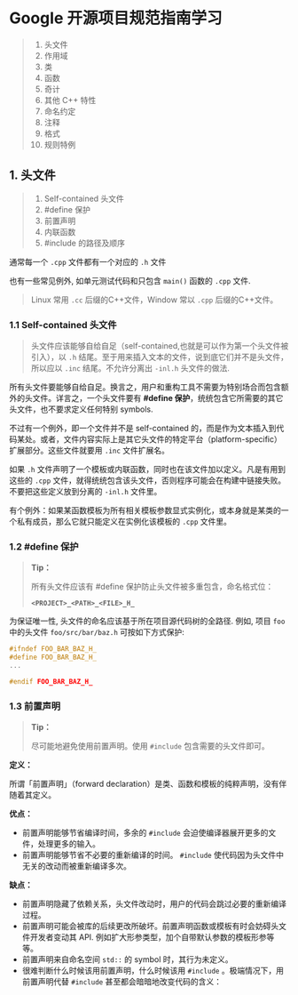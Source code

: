 # Google 开源项目规范指南学习

> 1. 头文件
> 2. 作用域
> 3. 类
> 4. 函数
> 5. 奇计
> 6. 其他 C++ 特性
> 7. 命名约定
> 8. 注释
> 9. 格式
> 10. 规则特例



## 1. 头文件

> 1. Self-contained 头文件
> 2. #define 保护
> 3. 前置声明
> 4. 内联函数
> 5. #include 的路径及顺序

通常每一个 `.cpp` 文件都有一个对应的 `.h` 文件

也有一些常见例外, 如单元测试代码和只包含 `main()` 函数的 `.cpp` 文件.

> Linux 常用 `.cc` 后缀的C++文件，Window 常以 `.cpp` 后缀的C++文件。



### 1.1 Self-contained 头文件

> 头文件应该能够自给自足（self-contained,也就是可以作为第一个头文件被引入），以 `.h` 结尾。至于用来插入文本的文件，说到底它们并不是头文件，所以应以 `.inc` 结尾。不允许分离出 `-inl.h` 头文件的做法.

所有头文件要能够自给自足。换言之，用户和重构工具不需要为特别场合而包含额外的头文件。详言之，一个头文件要有 **#define 保护**，统统包含它所需要的其它头文件，也不要求定义任何特别 symbols.

不过有一个例外，即一个文件并不是 self-contained 的，而是作为文本插入到代码某处。或者，文件内容实际上是其它头文件的特定平台（platform-specific）扩展部分。这些文件就要用 `.inc` 文件扩展名。

如果 `.h` 文件声明了一个模板或内联函数，同时也在该文件加以定义。凡是有用到这些的 `.cpp` 文件，就得统统包含该头文件，否则程序可能会在构建中链接失败。不要把这些定义放到分离的 `-inl.h` 文件里。

有个例外：如果某函数模板为所有相关模板参数显式实例化，或本身就是某类的一个私有成员，那么它就只能定义在实例化该模板的 `.cpp` 文件里。



### 1.2 #define 保护

> **Tip：**
>
> 所有头文件应该有 #define 保护防止头文件被多重包含，命名格式位：
>
> **`<PROJECT>_<PATH>_<FILE>_H_`**

为保证唯一性, 头文件的命名应该基于所在项目源代码树的全路径. 例如, 项目 `foo` 中的头文件 `foo/src/bar/baz.h` 可按如下方式保护:

~~~c++
#ifndef FOO_BAR_BAZ_H_
#define FOO_BAR_BAZ_H_
...

#endif FOO_BAR_BAZ_H_
~~~



### 1.3 前置声明

> **Tip：**
>
> 尽可能地避免使用前置声明。使用 `#include` 包含需要的头文件即可。

**定义：**

所谓「前置声明」（forward declaration）是类、函数和模板的纯粹声明，没有伴随着其定义。

**优点：**

- 前置声明能够节省编译时间，多余的 `#include` 会迫使编译器展开更多的文件，处理更多的输入。
- 前置声明能够节省不必要的重新编译的时间。 `#include` 使代码因为头文件中无关的改动而被重新编译多次。

**缺点：**

- 前置声明隐藏了依赖关系，头文件改动时，用户的代码会跳过必要的重新编译过程。
- 前置声明可能会被库的后续更改所破坏。前置声明函数或模板有时会妨碍头文件开发者变动其 API. 例如扩大形参类型，加个自带默认参数的模板形参等等。
- 前置声明来自命名空间 `std::` 的 symbol 时，其行为未定义。
- 很难判断什么时候该用前置声明，什么时候该用 `#include` 。极端情况下，用前置声明代替 `#include` 甚至都会暗暗地改变代码的含义：